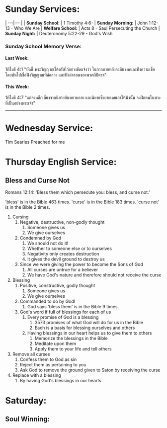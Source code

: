 # Sunday Services:

| --:|:-- |
| **Sunday School:**  |	1 Timothy 4:6-
| **Sunday Morning:** |	John 1:12-13 - Who We Are
| **Welfare School:** | Acts 8 - Saul Persecuting the Church
| **Sunday Night:**   | Deuteronomy 5:22-29 - God's Wish

### Sunday School Memory Verse:
#### Last Week: 
1ทิโมธี 4:1 "บัดนี้ พระวิญญาณได้ตรัสไว้อย่างชัดแจ้งว่า ในกาลภายหลังจะมีบางคนละทิ้งความเชื่อ โดยหันไปเชื่อฟังวิญญาณที่ล่อลวง และฟังคำสอนของพวกผีปิศาจ"

#### This Week:
1ทิโมธี 4:7 "แต่จงหลีกเลี่ยงจากนิยายอันหยาบคาย และนิยายซึ่งยายเคยเล่าให้ฟังนั้น จงฝึกตนในทางที่เป็นอย่างพระเจ้า"

---
# Wednesday Service:
Tim Searles Preached for me

# Thursday English Service:

## Bless and Curse Not

Romans 12:14: 'Bless them which persecute you: bless, and curse not.'

'bless' is in the Bible 463 times.
'curse' is in the Bible 183 times.
'curse not' is in the Bible 2 times.

1. Cursing
   1. Negative, destructive, non-godly thought
      1. Someone gives us
      2. We give ourselves
   2. Condemned by God
      1. We should not do it!
      2. Whether to someone else or to ourselves
      3. Negativity only creates destruction
      4. It gives the devil ground to destroy us
   3. Since we were giving the power to become the Sons of God
      1. All curses are untrue for a believer
      2. We have God's nature and therefore should not receive the curse
2. Blessing
   1. Positive, constructive, godly thought
      1. Someone gives us
      2. We give ourselves
   2. Commanded to do by God!
      1. God says 'bless them' is in the Bible 9 times.
   3. God's word if full of blessings for each of us
      1. Every promise of God is a blessing
         1. 3573 promises of what God will do for us in the Bible
         2. Each is a basis for blessing ourselves and others
      2. Having blessings in our heart helps us to give them to others
         1. Memorize the blessings in the Bible
         2. Meditate upon them
         3. Apply them to your life and tell others
3. Remove all curses
   1. Confess them to God as sin
   2. Reject them as pertaining to you
   3. Ask God to remove the ground given to Saton by receiving the curse
4. Replace with a blessing
   1. By having God's blessings in our hearts

# Saturday:

## Soul Winning: